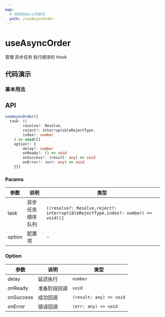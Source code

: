 ```yaml
---
map:
  # 映射到docs的路径
  path: /useAsyncOrder
---
```


# useAsyncOrder

管理 异步任务 执行顺序的 Hook

## 代码演示

### 基本用法

<demo src="./demo/demo.vue"
  language="vue"
  title="基本用法"
  desc="3000ms出现第一个数据，2000ms后出现第二个数据"> </demo>

## API

```typescript
useAsyncOrder({
  task: ((
		resolve?: Resolve,
		reject?: interruptibleRejectType,
		index?: number
	) => void)[]
	option?: {
		delay?: number
		onReady?: () => void
		onSuccess?: (result: any) => void
		onError?: (err: any) => void
	}})
```

### Params

| 参数 | 说明 | 类型 |
| --- | --- | --- |
| task | 异步任务顺序队列 | `((resolve?: Resolve,reject?: interruptibleRejectType,index?: number) => void)[]` |
| option | 配置项 | - |

### Option

| 参数      | 说明         | 类型                    |
| --------- | ------------ | ----------------------- |
| delay     | 延迟执行     | `number`                |
| onReady   | 准备阶段回调 | `void`                  |
| onSuccess | 成功回调     | `(result: any) => void` |
| onError   | 错误回调     | `(err: any) => void`    |
